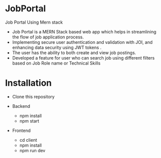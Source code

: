 # JobPortal
Job Portal Using Mern stack

- Job Portal is a MERN Stack based web app which helps in streamlining the flow of job application process.
- Implementing secure user authentication and validation with JOI, and enhancing data security using JWT tokens .
- The user has the ability to both create and view job postings.
- Developed a feature for user who can search job using different filters based on Job Role name or Technical Skills

# Installation

- Clone this repository

- Backend
  - npm install
  - npm start
    
- Frontend
   - cd client
   - npm install
   - npm run dev
